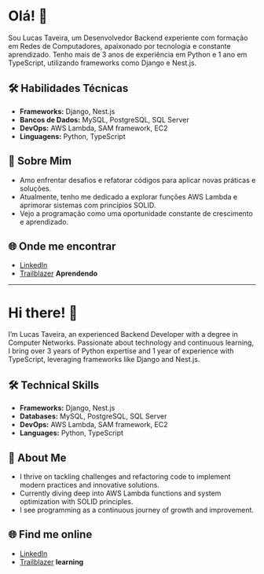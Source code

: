 # Olá! 👋  

Sou Lucas Taveira, um Desenvolvedor Backend experiente com formação em Redes de Computadores, apaixonado por tecnologia e constante aprendizado. Tenho mais de 3 anos de experiência em Python e 1 ano em TypeScript, utilizando frameworks como Django e Nest.js.  

## 🛠️ Habilidades Técnicas  
- **Frameworks:** Django, Nest.js  
- **Bancos de Dados:** MySQL, PostgreSQL, SQL Server  
- **DevOps:** AWS Lambda, SAM framework, EC2  
- **Linguagens:** Python, TypeScript  

## 🌟 Sobre Mim  
- Amo enfrentar desafios e refatorar códigos para aplicar novas práticas e soluções.  
- Atualmente, tenho me dedicado a explorar funções AWS Lambda e aprimorar sistemas com princípios SOLID.  
- Vejo a programação como uma oportunidade constante de crescimento e aprendizado.  

## 🌐 Onde me encontrar  
- [LinkedIn](https://www.linkedin.com/in/lucas-taveira-0300ba208/)  
- [Trailblazer](https://www.salesforce.com/trailblazer/lucas-taveira) **Aprendendo**

---

# Hi there! 👋  

I’m Lucas Taveira, an experienced Backend Developer with a degree in Computer Networks. Passionate about technology and continuous learning, I bring over 3 years of Python expertise and 1 year of experience with TypeScript, leveraging frameworks like Django and Nest.js.  

## 🛠️ Technical Skills  
- **Frameworks:** Django, Nest.js  
- **Databases:** MySQL, PostgreSQL, SQL Server  
- **DevOps:** AWS Lambda, SAM framework, EC2  
- **Languages:** Python, TypeScript  

## 🌟 About Me  
- I thrive on tackling challenges and refactoring code to implement modern practices and innovative solutions.  
- Currently diving deep into AWS Lambda functions and system optimization with SOLID principles.  
- I see programming as a continuous journey of growth and improvement.  

## 🌐 Find me online  
- [LinkedIn](https://www.linkedin.com/in/lucas-taveira-0300ba208/)  
- [Trailblazer](https://www.salesforce.com/trailblazer/lucas-taveira) **learning**

